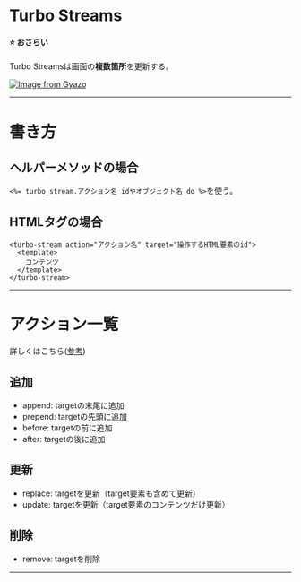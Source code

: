 # Turbo Streams
#### ⭐️ おさらい
Turbo Streamsは画面の**複数箇所**を更新する。

[![Image from Gyazo](https://i.gyazo.com/cc6dc21433c614744b711d7bad95c685.png)](https://gyazo.com/cc6dc21433c614744b711d7bad95c685)
***

# 書き方
## ヘルパーメソッドの場合
`<%= turbo_stream.アクション名 idやオブジェクト名 do %>`を使う。

## HTMLタグの場合
~~~
<turbo-stream action="アクション名" target="操作するHTML要素のid">
  <template>
    コンテンツ
  </template>
</turbo-stream>
~~~
***

# アクション一覧
詳しくはこちら([参考](https://qiita.com/NaokiIshimura/items/d91b10587881107b5f39))

## 追加
- append: targetの末尾に追加
- prepend: targetの先頭に追加
- before: targetの前に追加
- after: targetの後に追加

## 更新
- replace: targetを更新（target要素も含めて更新）
- update: targetを更新（target要素のコンテンツだけ更新）

## 削除
- remove: targetを削除
***

